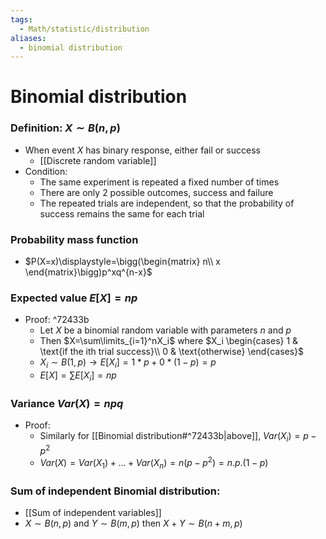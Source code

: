 ```yaml
---
tags:
  - Math/statistic/distribution
aliases:
  - binomial distribution
---
```

# Binomial distribution
### Definition: $X\sim B(n, p)$
- When event $X$ has binary response, either fail or success
	- [[Discrete random variable]]
- Condition:
	- The same experiment is repeated a fixed number of times
	- There are only 2 possible outcomes, success and failure
	- The repeated trials are independent, so that the probability of success remains the same for each trial
<!--ID: 1708098043934-->

### Probability mass function
- $P(X=x)\displaystyle=\bigg(\begin{matrix} n\\ x \end{matrix}\bigg)p^xq^{n-x}$
<!--ID: 1708098043939-->

### Expected value $E[X]=np$
- Proof: ^72433b
	- Let $X$ be a binomial random variable with parameters $n$ and $p$
	- Then $X=\sum\limits_{i=1}^nX_i$ where $X_i \begin{cases} 1 & \text{if the ith trial success}\\ 0 & \text{otherwise} \end{cases}$
	- $X_i\sim B(1,p)\to E[X_i]=1*p+0*(1-p)=p$
	- $E[X]=\sum E[X_i] = np$
<!--ID: 1708098043943-->

### Variance $Var(X)=npq$
- Proof:
	- Similarly for [[Binomial distribution#^72433b|above]], $Var(X_i)=p-p^2$
	- $Var(X)=Var(X_1)+...+Var(X_n)=n(p-p^2)=n.p.(1-p)$
<!--ID: 1708098043947-->

### Sum of independent Binomial distribution:
- [[Sum of independent variables]]
- $X\sim B(n,p)$ and $Y\sim B(m,p)$ then $X+Y\sim B(n+m,p)$
<!--ID: 1708098043950-->
